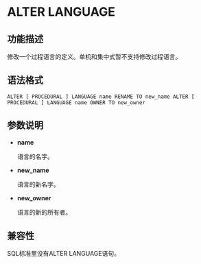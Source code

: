 # ALTER LANGUAGE<a name="ZH-CN_TOPIC_0000001080736216"></a>

## 功能描述<a name="section113331284191"></a>

修改一个过程语言的定义。单机和集中式暂不支持修改过程语言。

## 语法格式<a name="section122664751912"></a>

```
ALTER [ PROCEDURAL ] LANGUAGE name RENAME TO new_name ALTER [ PROCEDURAL ] LANGUAGE name OWNER TO new_owner
```

## 参数说明<a name="section48568352146"></a>

-   **name**

    语言的名字。

-   **new\_name**

    语言的新名字。

-   **new\_owner**

    语言的新的所有者。


## 兼容性<a name="section446220148329"></a>

SQL标准里没有ALTER LANGUAGE语句。
